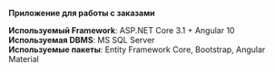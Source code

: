 **Приложение для работы с заказами**  
  
**Используемый Framework**: ASP.NET Core 3.1 + Angular 10  
**Используемая DBMS**: MS SQL Server  
**Используемые пакеты**: Entity Framework Core, Bootstrap, Angular Material  
